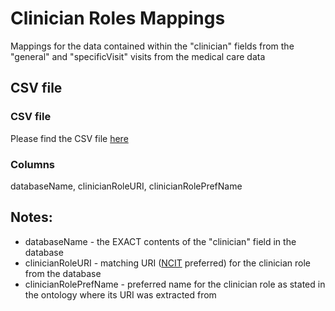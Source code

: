 # Clinician Roles Mappings

Mappings for the data contained within the "clinician" fields from the "general" and "specificVisit" visits from the medical care data 

## CSV file 

### CSV file
Please find the CSV file [here](../csv/medicalCareClinicianRoles_mappings.csv)

### Columns

databaseName, clinicianRoleURI, clinicianRolePrefName


## Notes:
  * databaseName - the EXACT contents of the "clinician" field in the database
  * clinicianRoleURI - matching URI ([NCIT](http://www.ontobee.org/ontology/NCIT) preferred) for the clinician role from the database
  * clinicianRolePrefName - preferred name for the clinician role as stated in the ontology where its URI was extracted from
  